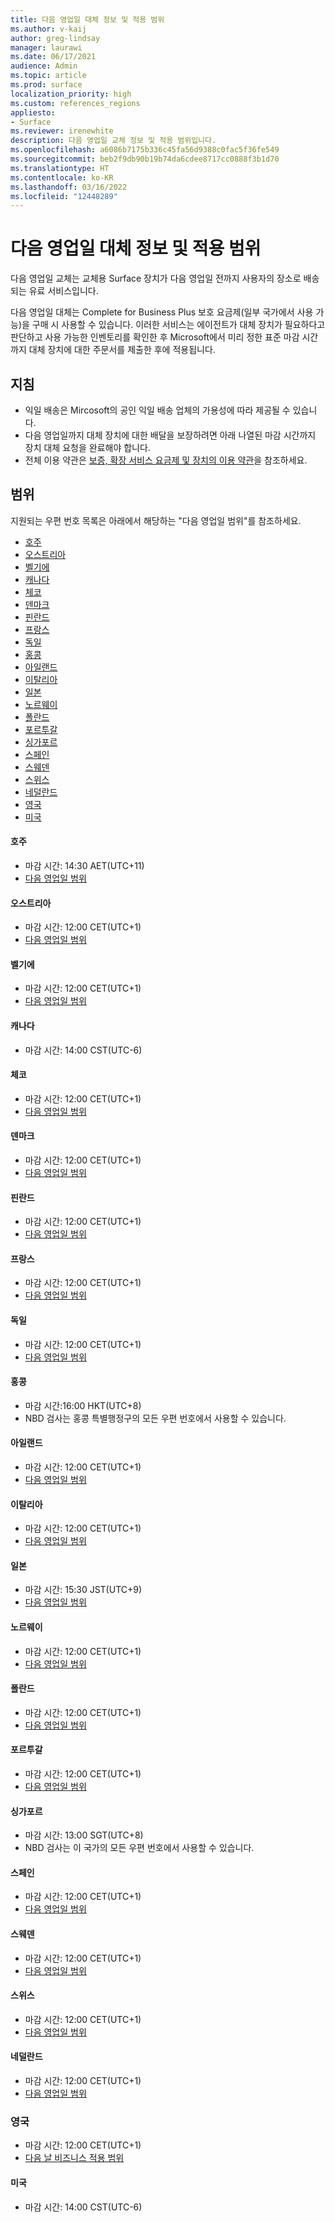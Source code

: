 ```yaml
---
title: 다음 영업일 대체 정보 및 적용 범위
ms.author: v-kaij
author: greg-lindsay
manager: laurawi
ms.date: 06/17/2021
audience: Admin
ms.topic: article
ms.prod: surface
localization_priority: high
ms.custom: references_regions
appliesto:
- Surface
ms.reviewer: irenewhite
description: 다음 영업일 교체 정보 및 적용 범위입니다.
ms.openlocfilehash: a6086b7175b336c45fa56d9388c0fac5f36fe549
ms.sourcegitcommit: beb2f9db90b19b74da6cdee8717cc0888f3b1d70
ms.translationtype: HT
ms.contentlocale: ko-KR
ms.lasthandoff: 03/16/2022
ms.locfileid: "12448289"
---
```

# <a name="next-business-day-replacement-information--coverage-areas"></a>다음 영업일 대체 정보 및 적용 범위

다음 영업일 교체는 교체용 Surface 장치가 다음 영업일 전까지 사용자의 장소로 배송되는 유료 서비스입니다. 

다음 영업일 대체는 Complete for Business Plus 보호 요금제(일부 국가에서 사용 가능)을 구매 시 사용할 수 있습니다. 이러한 서비스는 에이전트가 대체 장치가 필요하다고 판단하고 사용 가능한 인벤토리를 확인한 후 Microsoft에서 미리 정한 표준 마감 시간까지 대체 장치에 대한 주문서를 제출한 후에 적용됩니다. 

## <a name="guidelines"></a>지침

- 익일 배송은 Mircosoft의 공인 익일 배송 업체의 가용성에 따라 제공될 수 있습니다.
- 다음 영업일까지 대체 장치에 대한 배달을 보장하려면 아래 나열된 마감 시간까지 장치 대체 요청을 완료해야 합니다.
- 전체 이용 약관은 [보증, 확장 서비스 요금제 및 장치의 이용 약관](https://support.microsoft.com/topic/warranties-extended-service-plans-and-terms-conditions-for-your-device-eedf7a23-84a7-1a47-480b-0e10503eedf5)을 참조하세요.

## <a name="coverage"></a>범위

지원되는 우편 번호 목록은 아래에서 해당하는 "다음 영업일 범위"를 참조하세요. 

- [호주](#australia)
- [오스트리아](#austria)
- [벨기에](#belgium)
- [캐나다](#canada)
- [체코](#czech-republic)
- [덴마크](#denmark)
- [핀란드](#finland)
- [프랑스](#france)
- [독일](#germany)
- [홍콩](#hong-kong)
- [아일랜드](#ireland)
- [이탈리아](#italy)
- [일본](#japan)
- [노르웨이](#norway)
- [폴란드](#poland)
- [포르투갈](#portugal)
- [싱가포르](#singapore)
- [스페인](#spain)
- [스웨덴](#sweden)
- [스위스](#switzerland)
- [네덜란드](#the-netherlands)
- [영국](#united-kingdom)
- [미국](#united-states)


#### <a name="australia"></a>호주

- 마감 시간: 14:30 AET(UTC+11)
- [다음 영업일 범위](https://download.microsoft.com/download/2/a/b/2abb0658-6900-440f-96c0-94eb38dcb488/NBD%20Coverage%20-%20Australia%20Post%20Codes%20092421.xlsx)

#### <a name="austria"></a>오스트리아

- 마감 시간: 12:00 CET(UTC+1)
- [다음 영업일 범위](https://download.microsoft.com/download/5/7/5/575447e3-70c1-468b-a714-22d3cded7a6e/NBD%20Coverage%20-%20Austria%20Post%20Codes%20030321.xlsx)

#### <a name="belgium"></a>벨기에

- 마감 시간: 12:00 CET(UTC+1)
- [다음 영업일 범위](https://download.microsoft.com/download/f/b/9/fb95d99c-1403-4ecf-bbde-0bab2af2c2ce/NBD%20Coverage%20-%20Belgium%20Post%20Codes%20030321.xlsx)

#### <a name="canada"></a>캐나다

- 마감 시간: 14:00 CST(UTC-6)

#### <a name="czech-republic"></a>체코

- 마감 시간: 12:00 CET(UTC+1)
- [다음 영업일 범위](https://download.microsoft.com/download/9/2/6/926014cb-38b2-4270-b841-d3dc56f6e341/NBD%20Coverage%20-%20Czech%20Republic%20Post%20Codes%20042821.xlsx)

#### <a name="denmark"></a>덴마크 

- 마감 시간: 12:00 CET(UTC+1) 
- [다음 영업일 범위](https://download.microsoft.com/download/9/e/6/9e6b4db6-b9f6-412e-a296-a10b5bc6e591/NBD%20Coverage%20-%20Denmark%20Post%20Codes%20030321.xlsx)

#### <a name="finland"></a>핀란드

- 마감 시간: 12:00 CET(UTC+1)
- [다음 영업일 범위](https://download.microsoft.com/download/b/d/d/bddd01a3-6f8e-4bd2-9549-4dbf0a5aee86/NBD%20Coverage%20-%20Finland%20Post%20Codes%20030321.xlsx)

#### <a name="france"></a>프랑스

- 마감 시간: 12:00 CET(UTC+1)
- [다음 영업일 범위](https://download.microsoft.com/download/7/b/0/7b0fa1bb-4c75-474a-83be-6d55e0fa719f/NBD%20Coverage%20-%20France%20Postal%20Codes%20042821.xlsx)

#### <a name="germany"></a>독일

- 마감 시간: 12:00 CET(UTC+1)
- [다음 영업일 범위](https://download.microsoft.com/download/d/4/f/d4f6c11f-ada2-4400-b502-2e722644427b/NBD%20Coverage%20-%20Germany%20Post%20Codes%20042821.xlsx)

#### <a name="hong-kong"></a>홍콩

- 마감 시간:16:00 HKT(UTC+8) 
- NBD 검사는 홍콩 특별행정구의 모든 우편 번호에서 사용할 수 있습니다.

#### <a name="ireland"></a>아일랜드

- 마감 시간: 12:00 CET(UTC+1)
- [다음 영업일 범위](https://download.microsoft.com/download/d/6/f/d6f05276-3657-49d3-8871-a2e445b686ef/NBD%20Coverage%20-%20Ireland%20Post%20Codes%20030321.xlsx)

#### <a name="italy"></a>이탈리아

- 마감 시간: 12:00 CET(UTC+1)
- [다음 영업일 범위](https://download.microsoft.com/download/6/9/a/69a57c96-f4ce-4f93-a99a-2469ed737351/NBD%20Coverage%20-%20Italy%20Post%20Codes%20030321.xlsx)

#### <a name="japan"></a>일본

- 마감 시간: 15:30 JST(UTC+9)
- [다음 영업일 범위](https://download.microsoft.com/download/c/7/8/c781a035-19f7-4563-9dd9-e8c5f3713342/NBD%20Coverage%20-%20Japan%20Post%20Codes%20060121.xlsx)

#### <a name="norway"></a>노르웨이

- 마감 시간: 12:00 CET(UTC+1)
- [다음 영업일 범위](https://download.microsoft.com/download/2/8/0/2803e50f-b7fb-431a-9eb9-efba7fb32260/NBD%20Coverage%20-%20Norway%20Post%20Codes%20032521.xlsx)

#### <a name="poland"></a>폴란드

- 마감 시간: 12:00 CET(UTC+1)
- [다음 영업일 범위](https://download.microsoft.com/download/f/e/8/fe8b9b43-5f72-4cf1-971d-78dd46f8ea1c/NBD%20Coverage%20-%20Poland%20Post%20Codes%20042821.xlsx
)

#### <a name="portugal"></a>포르투갈

- 마감 시간: 12:00 CET(UTC+1)
- [다음 영업일 범위](https://download.microsoft.com/download/5/1/4/5146ceeb-651c-4b10-afeb-ea1abb733e33/NBD%20Coverage%20-%20Portugal%20Post%20Codes%20030321.xlsx)

#### <a name="singapore"></a>싱가포르

- 마감 시간: 13:00 SGT(UTC+8)
- NBD 검사는 이 국가의 모든 우편 번호에서 사용할 수 있습니다.

#### <a name="spain"></a>스페인

- 마감 시간: 12:00 CET(UTC+1)
- [다음 영업일 범위](https://download.microsoft.com/download/6/1/d/61da1e35-e17e-4a67-ab81-27cf7a21f91b/NBD%20Coverage%20-%20Spain%20Post%20Codes%20030321.xlsx)

#### <a name="sweden"></a>스웨덴

- 마감 시간: 12:00 CET(UTC+1)
- [다음 영업일 범위](https://download.microsoft.com/download/3/c/8/3c8a0591-2ee9-4742-835f-86b8c79b986f/NBD%20Coverage%20-%20Sweden%20Post%20Codes%20030321.xlsx)

#### <a name="switzerland"></a>스위스

- 마감 시간: 12:00 CET(UTC+1)
- [다음 영업일 범위](https://download.microsoft.com/download/e/6/9/e69789ca-4617-4b23-afb2-09529f320de3/NBD%20Coverage%20-%20Switzerland%20Post%20Codes%20030321%20update.xlsx)

#### <a name="the-netherlands"></a>네덜란드

- 마감 시간: 12:00 CET(UTC+1)
- [다음 영업일 범위](https://download.microsoft.com/download/6/3/f/63f2ff4c-3b8f-465e-9498-0878f7ba70f3/NBD%20Coverage%20-%20Netherlands%20Post%20Codes%20042821.xlsx)

### <a name="united-kingdom"></a>영국

- 마감 시간: 12:00 CET(UTC+1)
- [다음 날 비즈니스 적용 범위](https://download.microsoft.com/download/a/4/8/a48a3872-f5de-43ac-8a24-564228b9b3bf/NBD%20Coverage%20UK%20Post%20Codes%20022222.xlsx)

#### <a name="united-states"></a>미국 

- 마감 시간: 14:00 CST(UTC-6)
